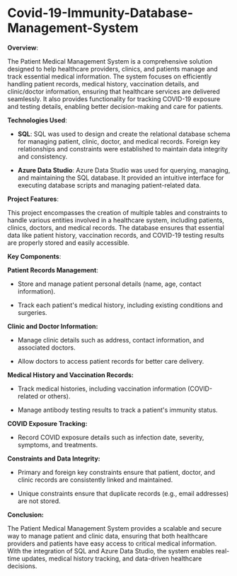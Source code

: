 # **Covid-19-Immunity-Database-Management-System**

**Overview**:

The Patient Medical Management System is a comprehensive solution designed to help healthcare providers, clinics, and patients manage and track essential medical information. The system focuses on efficiently handling patient records, medical history, vaccination details, and clinic/doctor information, ensuring that healthcare services are delivered seamlessly. It also provides functionality for tracking COVID-19 exposure and testing details, enabling better decision-making and care for patients.

**Technologies Used**:

- **SQL**: SQL was used to design and create the relational database schema for managing patient, clinic, doctor, and medical records. Foreign key relationships and constraints were established to maintain data integrity and consistency.

- **Azure Data Studio**: Azure Data Studio was used for querying, managing, and maintaining the SQL database. It provided an intuitive interface for executing database scripts and managing patient-related data.

**Project Features**:

This project encompasses the creation of multiple tables and constraints to handle various entities involved in a healthcare system, including patients, clinics, doctors, and medical records. The database ensures that essential data like patient history, vaccination records, and COVID-19 testing results are properly stored and easily accessible.

**Key Components**:

**Patient Records Management**:

- Store and manage patient personal details (name, age, contact information).

- Track each patient's medical history, including existing conditions and surgeries.

**Clinic and Doctor Information:**

- Manage clinic details such as address, contact information, and associated doctors.

- Allow doctors to access patient records for better care delivery.

**Medical History and Vaccination Records:**

- Track medical histories, including vaccination information (COVID-related or others).

- Manage antibody testing results to track a patient's immunity status.

**COVID Exposure Tracking:**

- Record COVID exposure details such as infection date, severity, symptoms, and treatments.

**Constraints and Data Integrity:**

- Primary and foreign key constraints ensure that patient, doctor, and clinic records are consistently linked and maintained.

- Unique constraints ensure that duplicate records (e.g., email addresses) are not stored.

**Conclusion:**

The Patient Medical Management System provides a scalable and secure way to manage patient and clinic data, ensuring that both healthcare providers and patients have easy access to critical medical information. With the integration of SQL and Azure Data Studio, the system enables real-time updates, medical history tracking, and data-driven healthcare decisions.

